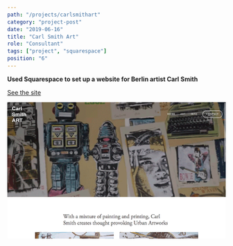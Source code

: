 ```yaml
---
path: "/projects/carlsmithart"
category: "project-post"
date: "2019-06-16"
title: "Carl Smith Art"
role: "Consultant"
tags: ["project", "squarespace"]
position: "6"
---
```


**Used Squarespace to set up a website for Berlin artist Carl Smith** 

[See the site](https://www.carlsmithart.com)

![Website](./carlsmithart.gif)
